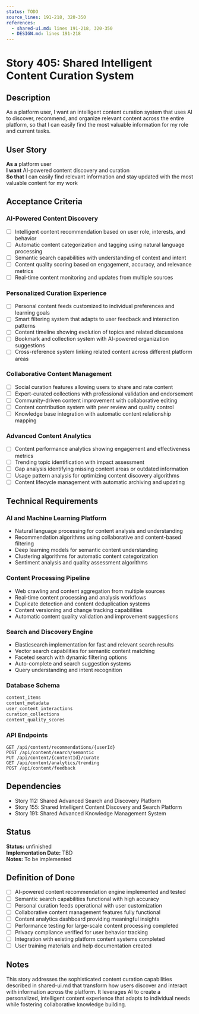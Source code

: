 ```yaml
---
status: TODO
source_lines: 191-218, 320-350
references:
  - shared-ui.md: lines 191-218, 320-350
  - DESIGN.md: lines 191-218
---
```


# Story 405: Shared Intelligent Content Curation System

## Description

As a platform user, I want an intelligent content curation system that uses AI to discover, recommend, and organize relevant content across the entire platform, so that I can easily find the most valuable information for my role and current tasks.

## User Story

**As a** platform user  
**I want** AI-powered content discovery and curation  
**So that** I can easily find relevant information and stay updated with the most valuable content for my work

## Acceptance Criteria

### AI-Powered Content Discovery
- [ ] Intelligent content recommendation based on user role, interests, and behavior
- [ ] Automatic content categorization and tagging using natural language processing
- [ ] Semantic search capabilities with understanding of context and intent
- [ ] Content quality scoring based on engagement, accuracy, and relevance metrics
- [ ] Real-time content monitoring and updates from multiple sources

### Personalized Curation Experience
- [ ] Personal content feeds customized to individual preferences and learning goals
- [ ] Smart filtering system that adapts to user feedback and interaction patterns
- [ ] Content timeline showing evolution of topics and related discussions
- [ ] Bookmark and collection system with AI-powered organization suggestions
- [ ] Cross-reference system linking related content across different platform areas

### Collaborative Content Management
- [ ] Social curation features allowing users to share and rate content
- [ ] Expert-curated collections with professional validation and endorsement
- [ ] Community-driven content improvement with collaborative editing
- [ ] Content contribution system with peer review and quality control
- [ ] Knowledge base integration with automatic content relationship mapping

### Advanced Content Analytics
- [ ] Content performance analytics showing engagement and effectiveness metrics
- [ ] Trending topic identification with impact assessment
- [ ] Gap analysis identifying missing content areas or outdated information
- [ ] Usage pattern analysis for optimizing content discovery algorithms
- [ ] Content lifecycle management with automatic archiving and updating

## Technical Requirements

### AI and Machine Learning Platform
- Natural language processing for content analysis and understanding
- Recommendation algorithms using collaborative and content-based filtering
- Deep learning models for semantic content understanding
- Clustering algorithms for automatic content categorization
- Sentiment analysis and quality assessment algorithms

### Content Processing Pipeline
- Web crawling and content aggregation from multiple sources
- Real-time content processing and analysis workflows
- Duplicate detection and content deduplication systems
- Content versioning and change tracking capabilities
- Automatic content quality validation and improvement suggestions

### Search and Discovery Engine
- Elasticsearch implementation for fast and relevant search results
- Vector search capabilities for semantic content matching
- Faceted search with dynamic filtering options
- Auto-complete and search suggestion systems
- Query understanding and intent recognition

### Database Schema
```sql
content_items
content_metadata
user_content_interactions
curation_collections
content_quality_scores
```

### API Endpoints
```
GET /api/content/recommendations/{userId}
POST /api/content/search/semantic
PUT /api/content/{contentId}/curate
GET /api/content/analytics/trending
POST /api/content/feedback
```

## Dependencies
- Story 112: Shared Advanced Search and Discovery Platform
- Story 155: Shared Intelligent Content Discovery and Search Platform
- Story 191: Shared Advanced Knowledge Management System


## Status
**Status:** unfinished  
**Implementation Date:** TBD  
**Notes:** To be implemented
## Definition of Done
- [ ] AI-powered content recommendation engine implemented and tested
- [ ] Semantic search capabilities functional with high accuracy
- [ ] Personal curation feeds operational with user customization
- [ ] Collaborative content management features fully functional
- [ ] Content analytics dashboard providing meaningful insights
- [ ] Performance testing for large-scale content processing completed
- [ ] Privacy compliance verified for user behavior tracking
- [ ] Integration with existing platform content systems completed
- [ ] User training materials and help documentation created

## Notes
This story addresses the sophisticated content curation capabilities described in shared-ui.md that transform how users discover and interact with information across the platform. It leverages AI to create a personalized, intelligent content experience that adapts to individual needs while fostering collaborative knowledge building.